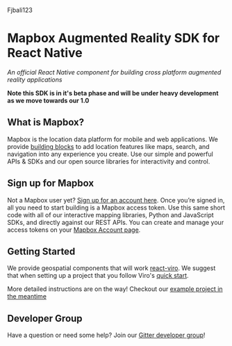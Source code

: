 Fjbali123
# Mapbox Augmented Reality SDK for React Native

_An official React Native component for building cross platform augmented reality applications_

**Note this SDK is in it's beta phase and will be under heavy development as we move towards our 1.0**

## What is Mapbox?

Mapbox is the location data platform for mobile and web applications. We provide [building blocks](https://www.mapbox.com/products/) to add location features like maps, search, and navigation into any experience you create. Use our simple and powerful APIs & SDKs and our open source libraries for interactivity and control.

## Sign up for Mapbox

Not a Mapbox user yet? [Sign up for an account here](https://www.mapbox.com/signup/). Once you’re signed in, all you need to start building is a Mapbox access token. Use this same short code with all of our interactive mapping libraries, Python and JavaScript SDKs, and directly against our REST APIs. You can create and manage your access tokens on your [Mapbox Account page](https://www.mapbox.com/account/).


## Getting Started

We provide geospatial components that will work [react-viro](https://viromedia.com/viroreact/). We suggest that when
setting up a project that you follow Viro's [quick start](https://docs.viromedia.com/docs/viro-platform-overview).

More detailed instructions are on the way! Checkout our [example project in the meantime](/RNMapboxARDemo/README.md)

## Developer Group

Have a question or need some help? Join our [Gitter developer group](https://gitter.im/react-native-mapbox-gl/Lobby)!
